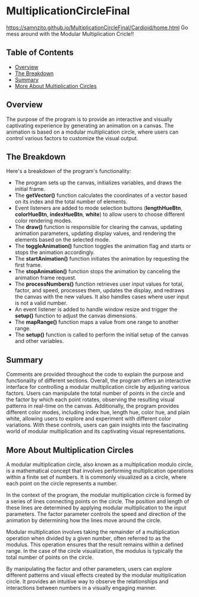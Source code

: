 # MultiplicationCircleFinal
https://samnzito.github.io/MultiplicationCircleFinal/Cardioid/home.html
Go mess around with the Modular Multiplication Cricle!!

## Table of Contents
- [Overview](#Overview)
- [The Breakdown](#The-Breakdown)
- [Summary](#Summary)
- [More About Multiplication Circles](#More-About-Multiplication-Circles)

## Overview
The purpose of the program is to provide an interactive and visually captivating experience by generating an animation on a canvas. The animation is based on a modular multiplication circle, where users can control various factors to customize the visual output.

## The Breakdown
Here's a breakdown of the program's functionality:

* The program sets up the canvas, initializes variables, and draws the initial frame.
* The **getVector()** function calculates the coordinates of a vector based on its index and the total number of elements.
* Event listeners are added to mode selection buttons (**lengthHueBtn**, **colorHueBtn**, **indexHueBtn**, **white**) to allow users to choose different color rendering modes.
* The **draw()** function is responsible for clearing the canvas, updating animation parameters, updating display values, and rendering the elements based on the selected mode.
* The **toggleAnimation()** function toggles the animation flag and starts or stops the animation accordingly.
* The **startAnimation()** function initiates the animation by requesting the first frame.
* The **stopAnimation()** function stops the animation by canceling the animation frame request.
* The **processNumbers()** function retrieves user input values for total, factor, and speed, processes them, updates the display, and redraws the canvas with the new values. It also handles cases where user input is not a valid number.
* An event listener is added to handle window resize and trigger the **setup()** function to adjust the canvas dimensions.
* The **mapRange()** function maps a value from one range to another range.
* The **setup()** function is called to perform the initial setup of the canvas and other variables.

## Summary
Comments are provided throughout the code to explain the purpose and functionality of different sections.
Overall, the program offers an interactive interface for controlling a modular multiplication circle by adjusting various factors. Users can manipulate the total number of points in the circle and the factor by which each point rotates, observing the resulting visual patterns in real-time on the canvas. Additionally, the program provides different color modes, including index hue, length hue, color hue, and plain white, allowing users to explore and experiment with different color variations. With these controls, users can gain insights into the fascinating world of modular multiplication and its captivating visual representations.

## More About Multiplication Circles
A modular multiplication circle, also known as a multiplication modulo circle, is a mathematical concept that involves performing multiplication operations within a finite set of numbers. It is commonly visualized as a circle, where each point on the circle represents a number.

In the context of the program, the modular multiplication circle is formed by a series of lines connecting points on the circle. The position and length of these lines are determined by applying modular multiplication to the input parameters. The factor parameter controls the speed and direction of the animation by determining how the lines move around the circle.

Modular multiplication involves taking the remainder of a multiplication operation when divided by a given number, often referred to as the modulus. This operation ensures that the result remains within a defined range. In the case of the circle visualization, the modulus is typically the total number of points on the circle.

By manipulating the factor and other parameters, users can explore different patterns and visual effects created by the modular multiplication circle. It provides an intuitive way to observe the relationships and interactions between numbers in a visually engaging manner.
